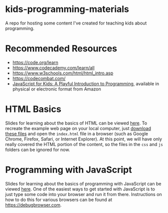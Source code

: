 # kids-programming-materials
A repo for hosting some content I've created for teaching kids about programming.

# Recommended Resources
* https://code.org/learn
* https://www.codecademy.com/learn/all
* https://www.w3schools.com/html/html_intro.asp
* https://codecombat.com/
* [JavaScript for Kids: A Playful Introduction to Programming](https://www.amazon.com/JavaScript-Kids-Playful-Introduction-Programming/dp/1593274084/ref=tmm_pap_swatch_0?_encoding=UTF8&qid=1498242699&sr=8-1), available in physical or electronic format from Amazon

# HTML Basics
Slides for learning about the basics of HTML can be viewed [here](http://bit.ly/2sLGGNz). To recreate the example web page on your local computer, just [download these files](https://github.com/rockhold/kids-programming-materials/archive/master.zip) and open the `index.html` file in a browser (such as Google Chrome, Firefox, Safari, or Internet Explorer). At this point, we will have only really covered the HTML portion of the content, so the files in the `css` and `js` folders can be ignored for now.

# Programming with JavaScript
Slides for learning about the basics of programming with JavaScript can be viewed [here](https://docs.google.com/presentation/d/1v4qpImJU4RpUrvaYhlWzoGx1H-kP8bnbMdrHeBtVgX4/edit?usp=sharing). One of the easiest ways to get started with JavaScript is to just type some code into your browser and run it from there. Instructions on how to do this for various browsers can be found at https://debugbrowser.com.
